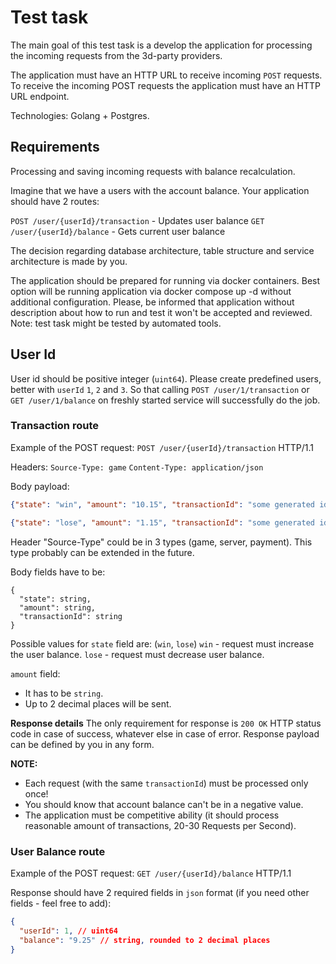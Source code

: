 # Test task

The main goal of this test task is a develop the application for processing the incoming requests from the 3d-party providers.

The application must have an HTTP URL to receive incoming `POST` requests.
To receive the incoming POST requests the application must have an HTTP URL endpoint.

Technologies: Golang + Postgres.

## Requirements

Processing and saving incoming requests with balance recalculation.

Imagine that we have a users with the account balance.
Your application should have 2 routes:

`POST /user/{userId}/transaction` - Updates user balance
`GET /user/{userId}/balance` - Gets current user balance

The decision regarding database architecture, table structure and service architecture is made by you.

The application should be prepared for running via docker containers.
Best option will be running application via docker compose up -d without additional configuration.
Please, be informed that application without description about how to run and test it won't be accepted and reviewed.
Note: test task might be tested by automated tools.

## User Id
User id should be positive integer (`uint64`).
Please create predefined users, better with `userId` `1`, `2` and `3`.
So that calling `POST /user/1/transaction` or `GET /user/1/balance` on freshly started service will successfully do the job.

### Transaction route
Example of the POST request:
`POST /user/{userId}/transaction` HTTP/1.1

Headers:
`Source-Type: game`
`Content-Type: application/json`

Body payload:
```json
{"state": "win", "amount": "10.15", "transactionId": "some generated identificator"}
```

```json
{"state": "lose", "amount": "1.15", "transactionId": "some generated identificator"} 
```

Header "Source-Type" could be in 3 types (game, server, payment). This type probably can be extended in the future.

Body fields have to be:
```
{
  "state": string,
  "amount": string,
  "transactionId": string 
}
```

Possible values for `state` field are: (`win`, `lose`)
`win` - request must increase the user balance.
`lose` - request must decrease user balance.

`amount` field:
- It has to be `string`.
- Up to 2 decimal places will be sent.

**Response details**
The only requirement for response is `200 OK` HTTP status code in case of success, whatever else in case of error.
Response payload can be defined by you in any form.

**NOTE:**

- Each request (with the same `transactionId`) must be processed only once!
- You should know that account balance can't be in a negative value.
- The application must be competitive ability (it should process reasonable amount of transactions, 20-30 Requests per Second).

### User Balance route
Example of the POST request:
`GET /user/{userId}/balance` HTTP/1.1

Response should have 2 required fields in `json` format (if you need other fields - feel free to add):

```json
{
  "userId": 1, // uint64
  "balance": "9.25" // string, rounded to 2 decimal places
}
